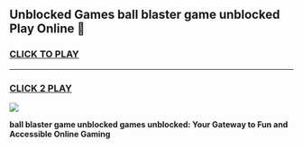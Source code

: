 
## Unblocked Games ball blaster game unblocked Play Online 👋
<h3>
<a href="https://news.freeplayer.one?title=ball_blaster_game_unblocked&ref=17F">CLICK TO PLAY</a></h3>
<hr>

<h3>
<a href="https://news.freeplayer.one?title=ball_blaster_game_unblocked&ref=17F">CLICK 2 PLAY</a>
  
</h3>

<a href="https://news.freeplayer.one?title=ball_blaster_game_unblocked&ref=17F/"><img src="https://clearcache.store/games.png"></a>


**ball blaster game unblocked games unblocked: Your Gateway to Fun and Accessible Online Gaming**
